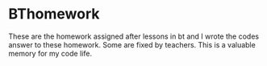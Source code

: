 # BThomework
These are the homework assigned after lessons in bt and I wrote the codes answer to these homework.
Some are fixed by teachers.
This is a valuable memory for my code life.
